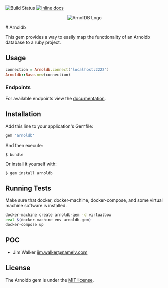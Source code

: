 ![Build
Status](https://circleci.com/gh/namely/arnoldb-ruby/tree/master.png?style=shield&circle-token=6a9569b014658ce403e1a1ab505f04f94aae580f)
[![Inline
docs](http://inch-ci.org/github/namely/arnoldb-ruby.svg)](http://inch-ci.org/github/namely/arnoldb-ruby)

<p align="center">
<img
src="https://raw.githubusercontent.com/namely/arnoldb-ruby/master/static/arnoldb-horizontal.png" alt="ArnolDB Logo" />
</p>
# Arnoldb

This gem provides a way to easily map the functionality of an Arnoldb database to
a ruby project.

## Usage

```ruby
connection = Arnoldb.connect("localhost:2222")
Arnoldb::Base.new(connection)
```

### Endpoints

For available endpoints view the [documentation](http://www.rubydoc.info/github/namely/arnoldb-ruby/master).

## Installation

Add this line to your application's Gemfile:

```ruby
gem 'arnoldb'
```

And then execute:

    $ bundle

Or install it yourself with:

    $ gem install arnoldb

## Running Tests

Make sure that docker, docker-machine, docker-compose, and some virtual machine
software is installed.

```bash
docker-machine create arnoldb-gem -d virtualbox
eval $(docker-machine env arnoldb-gem)
docker-compose up
```

## POC

- Jim Walker jim.walker@namely.com

## License

The Arnoldb gem is under the [MIT license](LICENSE).

